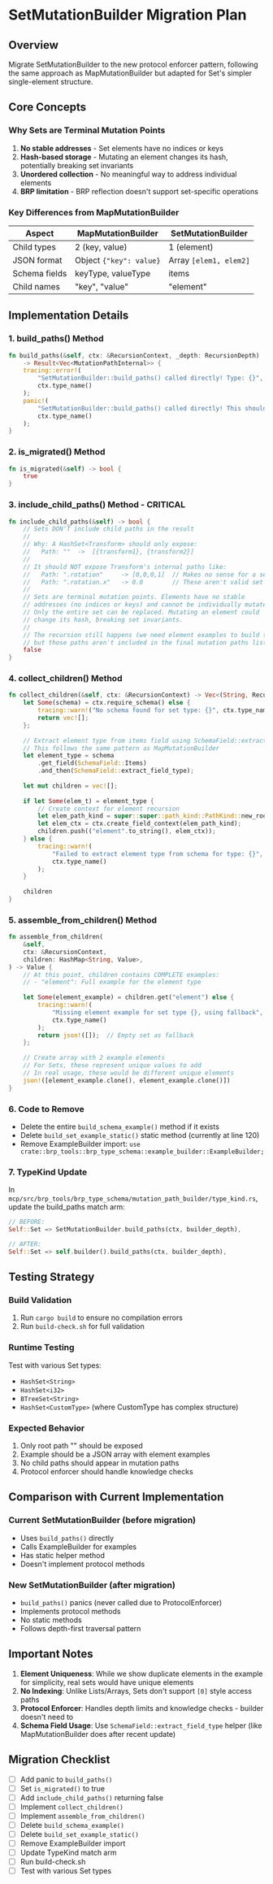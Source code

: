 # SetMutationBuilder Migration Plan

## Overview
Migrate SetMutationBuilder to the new protocol enforcer pattern, following the same approach as MapMutationBuilder but adapted for Set's simpler single-element structure.

## Core Concepts

### Why Sets are Terminal Mutation Points
1. **No stable addresses** - Set elements have no indices or keys
2. **Hash-based storage** - Mutating an element changes its hash, potentially breaking set invariants
3. **Unordered collection** - No meaningful way to address individual elements
4. **BRP limitation** - BRP reflection doesn't support set-specific operations

### Key Differences from MapMutationBuilder
| Aspect | MapMutationBuilder | SetMutationBuilder |
|--------|-------------------|-------------------|
| Child types | 2 (key, value) | 1 (element) |
| JSON format | Object `{"key": value}` | Array `[elem1, elem2]` |
| Schema fields | keyType, valueType | items |
| Child names | "key", "value" | "element" |

## Implementation Details

### 1. build_paths() Method
```rust
fn build_paths(&self, ctx: &RecursionContext, _depth: RecursionDepth) 
    -> Result<Vec<MutationPathInternal>> {
    tracing::error!(
        "SetMutationBuilder::build_paths() called directly! Type: {}", 
        ctx.type_name()
    );
    panic!(
        "SetMutationBuilder::build_paths() called directly! This should never happen when is_migrated() = true. Type: {}",
        ctx.type_name()
    );
}
```

### 2. is_migrated() Method
```rust
fn is_migrated(&self) -> bool {
    true
}
```

### 3. include_child_paths() Method - CRITICAL
```rust
fn include_child_paths(&self) -> bool {
    // Sets DON'T include child paths in the result
    //
    // Why: A HashSet<Transform> should only expose:
    //   Path: ""  ->  [{transform1}, {transform2}]
    //
    // It should NOT expose Transform's internal paths like:
    //   Path: ".rotation"     -> [0,0,0,1]  // Makes no sense for a set!
    //   Path: ".rotation.x"   -> 0.0        // These aren't valid set mutations
    //
    // Sets are terminal mutation points. Elements have no stable
    // addresses (no indices or keys) and cannot be individually mutated.
    // Only the entire set can be replaced. Mutating an element could 
    // change its hash, breaking set invariants.
    //
    // The recursion still happens (we need element examples to build the set),
    // but those paths aren't included in the final mutation paths list.
    false
}
```

### 4. collect_children() Method
```rust
fn collect_children(&self, ctx: &RecursionContext) -> Vec<(String, RecursionContext)> {
    let Some(schema) = ctx.require_schema() else {
        tracing::warn!("No schema found for set type: {}", ctx.type_name());
        return vec![];
    };
    
    // Extract element type from items field using SchemaField::extract_field_type
    // This follows the same pattern as MapMutationBuilder
    let element_type = schema
        .get_field(SchemaField::Items)
        .and_then(SchemaField::extract_field_type);
    
    let mut children = vec![];
    
    if let Some(elem_t) = element_type {
        // Create context for element recursion
        let elem_path_kind = super::super::path_kind::PathKind::new_root_value(elem_t);
        let elem_ctx = ctx.create_field_context(elem_path_kind);
        children.push(("element".to_string(), elem_ctx));
    } else {
        tracing::warn!(
            "Failed to extract element type from schema for type: {}",
            ctx.type_name()
        );
    }
    
    children
}
```

### 5. assemble_from_children() Method
```rust
fn assemble_from_children(
    &self,
    ctx: &RecursionContext,
    children: HashMap<String, Value>,
) -> Value {
    // At this point, children contains COMPLETE examples:
    // - "element": Full example for the element type
    
    let Some(element_example) = children.get("element") else {
        tracing::warn!(
            "Missing element example for set type {}, using fallback",
            ctx.type_name()
        );
        return json!([]);  // Empty set as fallback
    };
    
    // Create array with 2 example elements
    // For Sets, these represent unique values to add
    // In real usage, these would be different unique elements
    json!([element_example.clone(), element_example.clone()])
}
```

### 6. Code to Remove
- Delete the entire `build_schema_example()` method if it exists
- Delete `build_set_example_static()` static method (currently at line 120)
- Remove ExampleBuilder import: `use crate::brp_tools::brp_type_schema::example_builder::ExampleBuilder;`

### 7. TypeKind Update
In `mcp/src/brp_tools/brp_type_schema/mutation_path_builder/type_kind.rs`, update the build_paths match arm:

```rust
// BEFORE:
Self::Set => SetMutationBuilder.build_paths(ctx, builder_depth),

// AFTER:
Self::Set => self.builder().build_paths(ctx, builder_depth),
```

## Testing Strategy

### Build Validation
1. Run `cargo build` to ensure no compilation errors
2. Run `build-check.sh` for full validation

### Runtime Testing
Test with various Set types:
- `HashSet<String>`
- `HashSet<i32>`
- `BTreeSet<String>`
- `HashSet<CustomType>` (where CustomType has complex structure)

### Expected Behavior
1. Only root path "" should be exposed
2. Example should be a JSON array with element examples
3. No child paths should appear in mutation paths
4. Protocol enforcer should handle knowledge checks

## Comparison with Current Implementation

### Current SetMutationBuilder (before migration)
- Uses `build_paths()` directly
- Calls ExampleBuilder for examples
- Has static helper method
- Doesn't implement protocol methods

### New SetMutationBuilder (after migration)
- `build_paths()` panics (never called due to ProtocolEnforcer)
- Implements protocol methods
- No static methods
- Follows depth-first traversal pattern

## Important Notes

1. **Element Uniqueness**: While we show duplicate elements in the example for simplicity, real sets would have unique elements
2. **No Indexing**: Unlike Lists/Arrays, Sets don't support `[0]` style access paths
3. **Protocol Enforcer**: Handles depth limits and knowledge checks - builder doesn't need to
4. **Schema Field Usage**: Use `SchemaField::extract_field_type` helper (like MapMutationBuilder does after recent update)

## Migration Checklist

- [ ] Add panic to `build_paths()`
- [ ] Set `is_migrated()` to true
- [ ] Add `include_child_paths()` returning false
- [ ] Implement `collect_children()` 
- [ ] Implement `assemble_from_children()`
- [ ] Delete `build_schema_example()`
- [ ] Delete `build_set_example_static()`
- [ ] Remove ExampleBuilder import
- [ ] Update TypeKind match arm
- [ ] Run build-check.sh
- [ ] Test with various Set types